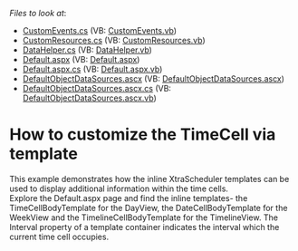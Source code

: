 <!-- default file list -->
*Files to look at*:

* [CustomEvents.cs](./CS/WebSite/App_Code/CustomEvents.cs) (VB: [CustomEvents.vb](./VB/WebSite/App_Code/CustomEvents.vb))
* [CustomResources.cs](./CS/WebSite/App_Code/CustomResources.cs) (VB: [CustomResources.vb](./VB/WebSite/App_Code/CustomResources.vb))
* [DataHelper.cs](./CS/WebSite/App_Code/DataHelper.cs) (VB: [DataHelper.vb](./VB/WebSite/App_Code/DataHelper.vb))
* [Default.aspx](./CS/WebSite/Default.aspx) (VB: [Default.aspx](./VB/WebSite/Default.aspx))
* [Default.aspx.cs](./CS/WebSite/Default.aspx.cs) (VB: [Default.aspx.vb](./VB/WebSite/Default.aspx.vb))
* [DefaultObjectDataSources.ascx](./CS/WebSite/DefaultObjectDataSources.ascx) (VB: [DefaultObjectDataSources.ascx](./VB/WebSite/DefaultObjectDataSources.ascx))
* [DefaultObjectDataSources.ascx.cs](./CS/WebSite/DefaultObjectDataSources.ascx.cs) (VB: [DefaultObjectDataSources.ascx.vb](./VB/WebSite/DefaultObjectDataSources.ascx.vb))
<!-- default file list end -->
# How to customize the TimeCell via template


<p>This example demonstrates how the inline XtraScheduler templates can be used to display additional information within the time cells. <br />
Explore the Default.aspx page and find the inline templates- the TimeCellBodyTemplate for the DayView, the DateCellBodyTemplate for the WeekView and the TimelineCellBodyTemplate for the TimelineView. The Interval property of a template container indicates the interval which the current time cell occupies.</p>

<br/>


